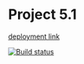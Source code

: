 # Project 5.1
[deployment link](https://vladimskov.github.io/ahj_5.1/ "deployment link")

[![Build status](https://ci.appveyor.com/api/projects/status/hs62x7bsukedohrv?svg=true)](https://ci.appveyor.com/project/VladimsKov/ahj-5-1)

